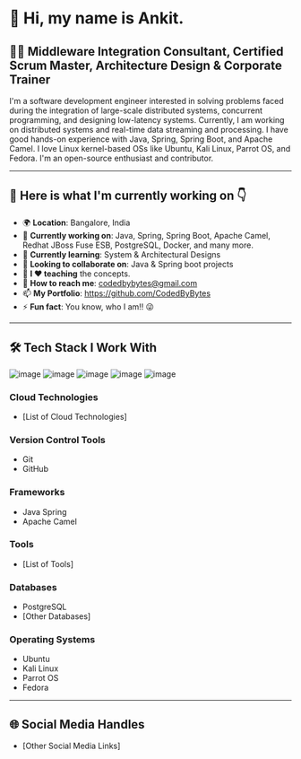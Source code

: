 # 👋 Hi, my name is Ankit.

## 🧑‍💼 Middleware Integration Consultant, Certified Scrum Master, Architecture Design & Corporate Trainer  

I'm a software development engineer interested in solving problems faced during the integration of large-scale distributed systems, concurrent programming, and designing low-latency systems. Currently, I am working on distributed systems and real-time data streaming and processing. I have good hands-on experience with Java, Spring, Spring Boot, and Apache Camel. I love Linux kernel-based OSs like Ubuntu, Kali Linux, Parrot OS, and Fedora. I'm an open-source enthusiast and contributor.  

---  

## 🌟 Here is what I'm currently working on 👇  

- 🌍 **Location**: Bangalore, India  
- 🔭 **Currently working on**: Java, Spring, Spring Boot, Apache Camel, Redhat JBoss Fuse ESB, PostgreSQL, Docker, and many more.  
- 🌱 **Currently learning**: System & Architectural Designs  
- 👯 **Looking to collaborate on**: Java & Spring boot projects  
- 📢 **I ❤️ teaching** the concepts.  
- 📧 **How to reach me**: codedbybytes@gmail.com
- 📫 **My Portfolio**: https://github.com/CodedByBytes
- ⚡ **Fun fact**: You know, who I am!! 😜  

---  

## 🛠️ Tech Stack I Work With  
![image](https://github.com/user-attachments/assets/1ff560fd-36f0-4d66-8104-014c3654bff7)
 ![image](https://github.com/user-attachments/assets/32f98fc2-9137-4f70-8ce4-6a7a9105d397) ![image](https://github.com/user-attachments/assets/37997482-f979-43b1-b676-2e4ab6a9e52e) ![image](https://github.com/user-attachments/assets/c52e3738-a75f-4f95-b6e4-1b4863630dc1)  ![image](https://github.com/user-attachments/assets/ab257828-7e81-4d06-ae09-379752b2bdb1)








### Cloud Technologies  
- [List of Cloud Technologies]  

### Version Control Tools  
- Git  
- GitHub  

### Frameworks  
- Java Spring  
- Apache Camel  

### Tools  
- [List of Tools]  

### Databases  
- PostgreSQL  
- [Other Databases]  

### Operating Systems  
- Ubuntu  
- Kali Linux  
- Parrot OS  
- Fedora  

---  

## 🌐 Social Media Handles  

- [Other Social Media Links]
